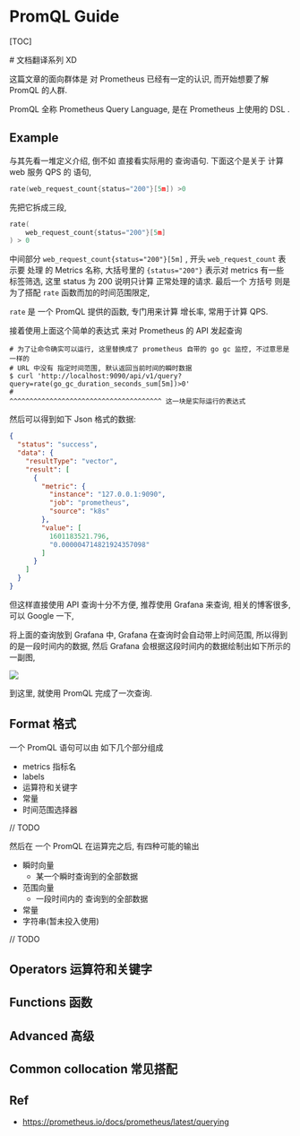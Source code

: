 # PromQL Guide

[TOC]

\# 文档翻译系列 XD

这篇文章的面向群体是 对 Prometheus 已经有一定的认识, 而开始想要了解 PromQL 的人群.

PromQL 全称  Prometheus Query Language, 是在 Prometheus 上使用的 DSL .

## Example

与其先看一堆定义介绍, 倒不如 直接看实际用的 查询语句. 下面这个是关于 计算  web 服务 QPS 的 语句,

```go
rate(web_request_count{status="200"}[5m]) >0
```

先把它拆成三段, 

```go
rate(
	web_request_count{status="200"}[5m]
) > 0
```

中间部分 `web_request_count{status="200"}[5m]`  , 开头 `web_request_count` 表示要 处理 的 Metrics 名称,  大括号里的 `{status="200"}` 表示对 metrics 有一些标签筛选, 这里 status 为 200 说明只计算 正常处理的请求. 最后一个 方括号 则是为了搭配 `rate` 函数而加的时间范围限定, 

`rate` 是 一个 PromQL 提供的函数, 专门用来计算 增长率, 常用于计算 QPS.

接着使用上面这个简单的表达式 来对 Prometheus 的 API 发起查询

```shell
# 为了让命令确实可以运行, 这里替换成了 prometheus 自带的 go gc 监控, 不过意思是一样的
# URL 中没有 指定时间范围, 默认返回当前时间的瞬时数据
$ curl 'http://localhost:9090/api/v1/query?query=rate(go_gc_duration_seconds_sum[5m])>0'
#                                                ^^^^^^^^^^^^^^^^^^^^^^^^^^^^^^^^^^^^^^ 这一块是实际运行的表达式
```

然后可以得到如下 Json 格式的数据: 

```json
{
  "status": "success",
  "data": {
    "resultType": "vector",
    "result": [
      {
        "metric": {
          "instance": "127.0.0.1:9090",
          "job": "prometheus",
          "source": "k8s"
        },
        "value": [
          1601183521.796,
          "0.000004714821924357098"
        ]
      }
    ]
  }
}
```

但这样直接使用 API 查询十分不方便, 推荐使用 Grafana 来查询, 相关的博客很多, 可以 Google 一下, 

将上面的查询放到 Grafana 中, Grafana 在查询时会自动带上时间范围, 所以得到的是一段时间内的数据, 然后  Grafana 会根据这段时间内的数据绘制出如下所示的一副图, 

![](/home/kurisu/Pictures/tmp/2020-09-27_13-31.png)

到这里, 就使用 PromQL 完成了一次查询.

## Format 格式

一个 PromQL 语句可以由 如下几个部分组成

* metrics 指标名
* labels 
* 运算符和关键字
* 常量
* 时间范围选择器

// TODO

然后在 一个 PromQL 在运算完之后, 有四种可能的输出

* 瞬时向量
  * 某一个瞬时查询到的全部数据
* 范围向量
  * 一段时间内的 查询到的全部数据
* 常量
* 字符串(暂未投入使用)

// TODO

## Operators 运算符和关键字



## Functions 函数

## Advanced 高级



## Common collocation 常见搭配



## Ref

* https://prometheus.io/docs/prometheus/latest/querying

